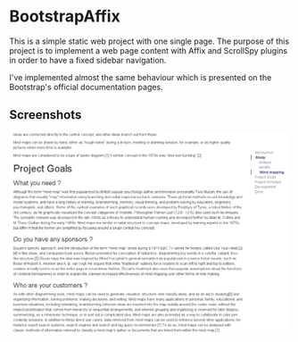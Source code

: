 # BootstrapAffix

This is a simple static web project with one single page. The purpose of this project is to implement a web page content
with Affix and ScrollSpy plugins in order to have a fixed sidebar navigation. 

I've implemented almost the same behaviour which is presented on the Bootstrap's official documentation pages. 

## Screenshots

<img src="https://github.com/thbaymet/bootstrapAffix/blob/master/bootstrapAffix.png">
